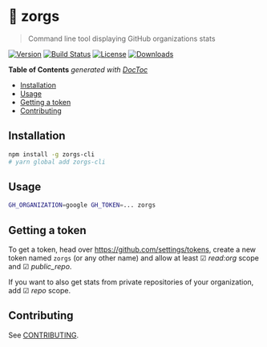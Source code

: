 # 🦑 zorgs

> Command line tool displaying GitHub organizations stats

[![Version][version-svg]][package-url] [![Build Status][travis-svg]][travis-url] [![License][license-image]][license-url] [![Downloads][downloads-image]][downloads-url]

<!-- START doctoc generated TOC please keep comment here to allow auto update -->
<!-- DON'T EDIT THIS SECTION, INSTEAD RE-RUN doctoc TO UPDATE -->
**Table of Contents**  *generated with [DocToc](https://github.com/thlorenz/doctoc)*

- [Installation](#installation)
- [Usage](#usage)
- [Getting a token](#getting-a-token)
- [Contributing](#contributing)

<!-- END doctoc generated TOC please keep comment here to allow auto update -->

## Installation

```sh
npm install -g zorgs-cli
# yarn global add zorgs-cli
```

## Usage

```sh
GH_ORGANIZATION=google GH_TOKEN=... zorgs
```

## Getting a token

To get a token, head over https://github.com/settings/tokens, create a new token named `zorgs` (or any other name)
and allow at least ☑ *read:org* scope and ☑ *public_repo*.

If you want to also get stats from private repositories of your organization, add ☑ *repo* scope.

## Contributing

See [CONTRIBUTING](./.github/CONTRIBUTING.md).

[travis-svg]: https://img.shields.io/travis/vvo/zorgs/master.svg?style=flat-square
[travis-url]: https://travis-ci.org/vvo/zorgs
[license-image]: https://img.shields.io/badge/license-MIT-green.svg?style=flat-square
[license-url]: LICENSE
[downloads-image]: https://img.shields.io/npm/dm/zorgs.svg?style=flat-square
[downloads-url]: http://npm-stat.com/charts.html?package=zorgs
[version-svg]: https://img.shields.io/npm/v/zorgs.svg?style=flat-square
[package-url]: https://yarnpkg.com/en/package/zorgs
